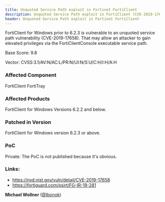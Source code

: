 ```yaml
---
title: Unquoted Service Path exploit in Fortinet FortiClient
description: Unquoted Service Path exploit in FortiClient (CVE-2019-17658)
header: Unquoted Service Path exploit in Fortinet FortiClient
---
```

FortiClient for Windows prior to 6.2.3 is vulnerable to an unquoted service path vulnerability (CVE-2019-17658). That may allow an attacker to gain elevated privileges via the FortiClientConsole executable service path.

<!--more-->

Base Score: 9.8

Vector: CVSS:3.1/AV:N/AC:L/PR:N/UI:N/S:U/C:H/I:H/A:H

### Affected Component
FortiClient FortiTray

### Affected Products
FortiClient for Windows Versions 6.2.2 and below.

### Patched in Version
FortiClient for Windows version 6.2.3 or above.

### PoC

Private: The PoC is not published because it's obvious. 

### Links:
- https://nvd.nist.gov/vuln/detail/CVE-2019-17658
- https://fortiguard.com/psirt/FG-IR-19-281

**Michael Wollner** ([@Ibonok](https://github.com/Ibonok))
